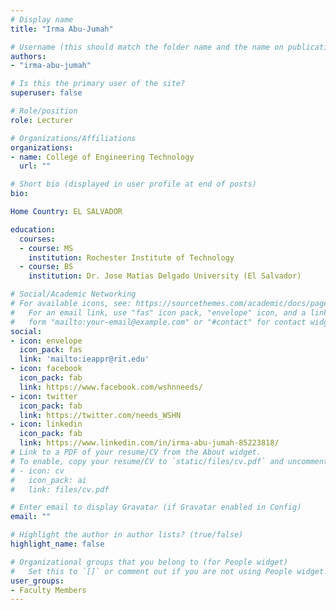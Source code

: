 ```yaml
---
# Display name
title: "Irma Abu-Jumah"

# Username (this should match the folder name and the name on publications)
authors:
- "irma-abu-jumah"

# Is this the primary user of the site?
superuser: false

# Role/position
role: Lecturer

# Organizations/Affiliations
organizations:
- name: College of Engineering Technology
  url: ""

# Short bio (displayed in user profile at end of posts)
bio: 

Home Country: EL SALVADOR

education:
  courses:
  - course: MS
    institution: Rochester Institute of Technology
  - course: BS
    institution: Dr. Jose Matias Delgado University (El Salvador)

# Social/Academic Networking
# For available icons, see: https://sourcethemes.com/academic/docs/page-builder/#icons
#   For an email link, use "fas" icon pack, "envelope" icon, and a link in the
#   form "mailto:your-email@example.com" or "#contact" for contact widget.
social:
- icon: envelope
  icon_pack: fas
  link: 'mailto:ieappr@rit.edu'
- icon: facebook
  icon_pack: fab
  link: https://www.facebook.com/wshnneeds/
- icon: twitter
  icon_pack: fab
  link: https://twitter.com/needs_WSHN
- icon: linkedin
  icon_pack: fab
  link: https://www.linkedin.com/in/irma-abu-jumah-85223818/
# Link to a PDF of your resume/CV from the About widget.
# To enable, copy your resume/CV to `static/files/cv.pdf` and uncomment the lines below.
# - icon: cv
#   icon_pack: ai
#   link: files/cv.pdf

# Enter email to display Gravatar (if Gravatar enabled in Config)
email: ""

# Highlight the author in author lists? (true/false)
highlight_name: false

# Organizational groups that you belong to (for People widget)
#   Set this to `[]` or comment out if you are not using People widget.
user_groups:
- Faculty Members
---
```

